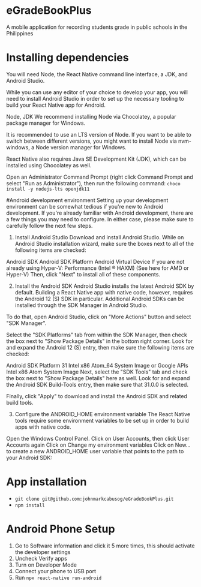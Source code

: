 # eGradeBookPlus
A mobile application for recording students grade in public schools in the Philippines

# Installing dependencies
You will need Node, the React Native command line interface, a JDK, and Android Studio.

While you can use any editor of your choice to develop your app, you will need to install Android Studio in order to set up the necessary tooling to build your React Native app for Android.

Node, JDK
We recommend installing Node via Chocolatey, a popular package manager for Windows.

It is recommended to use an LTS version of Node. If you want to be able to switch between different versions, you might want to install Node via nvm-windows, a Node version manager for Windows.

React Native also requires Java SE Development Kit (JDK), which can be installed using Chocolatey as well.

Open an Administrator Command Prompt (right click Command Prompt and select "Run as Administrator"), then run the following command:
`choco install -y nodejs-lts openjdk11`

#Android development environment
Setting up your development environment can be somewhat tedious if you're new to Android development. If you're already familiar with Android development, there are a few things you may need to configure. In either case, please make sure to carefully follow the next few steps.
1. Install Android Studio
Download and install Android Studio. While on Android Studio installation wizard, make sure the boxes next to all of the following items are checked:

Android SDK
Android SDK Platform
Android Virtual Device
If you are not already using Hyper-V: Performance (Intel ® HAXM) (See here for AMD or Hyper-V)
Then, click "Next" to install all of these components.

2. Install the Android SDK
Android Studio installs the latest Android SDK by default. Building a React Native app with native code, however, requires the Android 12 (S) SDK in particular. Additional Android SDKs can be installed through the SDK Manager in Android Studio.

To do that, open Android Studio, click on "More Actions" button and select "SDK Manager".


Select the "SDK Platforms" tab from within the SDK Manager, then check the box next to "Show Package Details" in the bottom right corner. Look for and expand the Android 12 (S) entry, then make sure the following items are checked:

Android SDK Platform 31
Intel x86 Atom_64 System Image or Google APIs Intel x86 Atom System Image
Next, select the "SDK Tools" tab and check the box next to "Show Package Details" here as well. Look for and expand the Android SDK Build-Tools entry, then make sure that 31.0.0 is selected.

Finally, click "Apply" to download and install the Android SDK and related build tools.

3. Configure the ANDROID_HOME environment variable
The React Native tools require some environment variables to be set up in order to build apps with native code.

Open the Windows Control Panel.
Click on User Accounts, then click User Accounts again
Click on Change my environment variables
Click on New... to create a new ANDROID_HOME user variable that points to the path to your Android SDK:

# App installation
- `git clone git@github.com:johnmarkcabusog/eGradeBookPlus.git`
- `npm install`

# Android  Phone Setup
1. Go to Software information and click it 5 more times, this should activate the developer settings
2. Uncheck Verify apps
3. Turn on Developer Mode
4. Connect your phone to USB port 
5. Run `npx react-native run-android`
